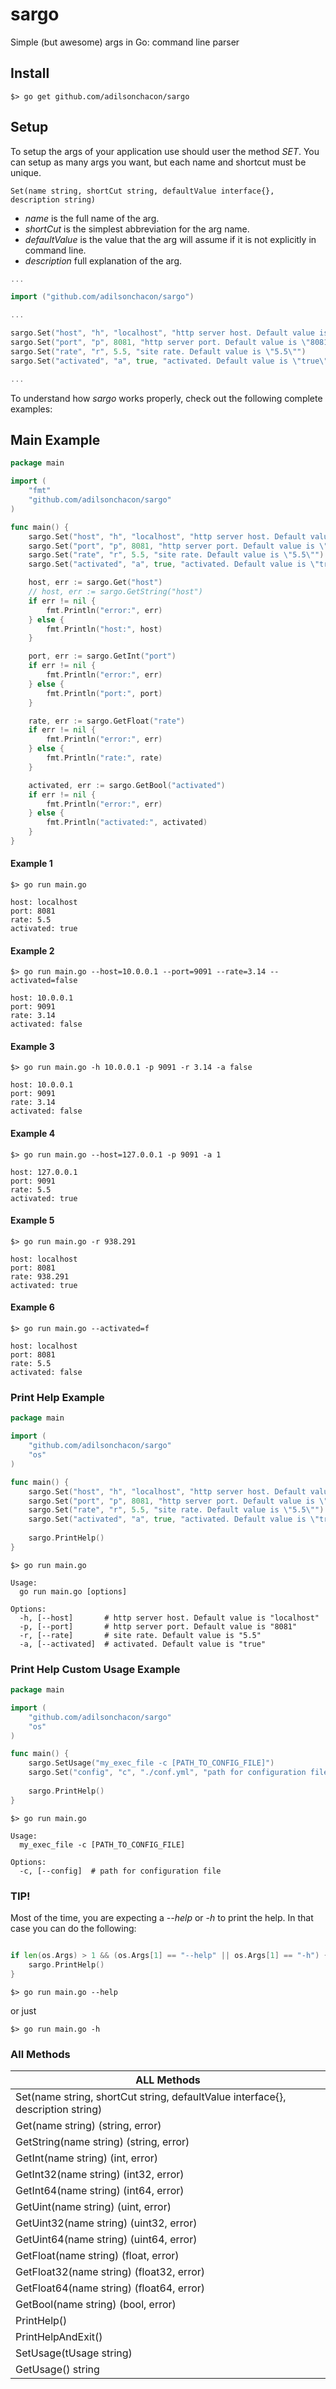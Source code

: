 # sargo

Simple (but awesome) args in Go: command line parser

## Install

```
$> go get github.com/adilsonchacon/sargo
```

## Setup

To setup the args of your application use should user the method *SET*. You can setup as many args you want, but each name and shortcut must be unique.

```
Set(name string, shortCut string, defaultValue interface{}, description string)
```

* *name* is the full name of the arg.
* *shortCut* is the simplest abbreviation for the arg name.
* *defaultValue* is the value that the arg will assume if it is not explicitly in command line.
* *description* full explanation of the arg.

```go
...

import ("github.com/adilsonchacon/sargo")

...

sargo.Set("host", "h", "localhost", "http server host. Default value is \"localhost\"")
sargo.Set("port", "p", 8081, "http server port. Default value is \"8081\"")
sargo.Set("rate", "r", 5.5, "site rate. Default value is \"5.5\"")
sargo.Set("activated", "a", true, "activated. Default value is \"true\"")

...

```

To understand how *sargo* works properly, check out the following complete examples:

## Main Example
```go
package main

import (
	"fmt"
	"github.com/adilsonchacon/sargo"
)

func main() {
	sargo.Set("host", "h", "localhost", "http server host. Default value is \"localhost\"")
	sargo.Set("port", "p", 8081, "http server port. Default value is \"8081\"")
	sargo.Set("rate", "r", 5.5, "site rate. Default value is \"5.5\"")
	sargo.Set("activated", "a", true, "activated. Default value is \"true\"")

	host, err := sargo.Get("host")
	// host, err := sargo.GetString("host")
	if err != nil {
		fmt.Println("error:", err)
	} else {
		fmt.Println("host:", host)
	}

	port, err := sargo.GetInt("port")
	if err != nil {
		fmt.Println("error:", err)
	} else {
		fmt.Println("port:", port)
	}

	rate, err := sargo.GetFloat("rate")
	if err != nil {
		fmt.Println("error:", err)
	} else {
		fmt.Println("rate:", rate)
	}

	activated, err := sargo.GetBool("activated")
	if err != nil {
		fmt.Println("error:", err)
	} else {
		fmt.Println("activated:", activated)
	}
}
```

#### Example 1

```
$> go run main.go

host: localhost
port: 8081
rate: 5.5
activated: true
```

#### Example 2

```
$> go run main.go --host=10.0.0.1 --port=9091 --rate=3.14 --activated=false

host: 10.0.0.1
port: 9091
rate: 3.14
activated: false
```


#### Example 3

```
$> go run main.go -h 10.0.0.1 -p 9091 -r 3.14 -a false

host: 10.0.0.1
port: 9091
rate: 3.14
activated: false
```

#### Example 4

```
$> go run main.go --host=127.0.0.1 -p 9091 -a 1

host: 127.0.0.1
port: 9091
rate: 5.5
activated: true
```

#### Example 5

```
$> go run main.go -r 938.291

host: localhost
port: 8081
rate: 938.291
activated: true
```

#### Example 6

```
$> go run main.go --activated=f

host: localhost
port: 8081
rate: 5.5
activated: false
```

### Print Help Example

```go
package main

import (
	"github.com/adilsonchacon/sargo"
	"os"
)

func main() {
	sargo.Set("host", "h", "localhost", "http server host. Default value is \"localhost\"")
	sargo.Set("port", "p", 8081, "http server port. Default value is \"8081\"")
	sargo.Set("rate", "r", 5.5, "site rate. Default value is \"5.5\"")
	sargo.Set("activated", "a", true, "activated. Default value is \"true\"")
  
	sargo.PrintHelp()
}
```

```
$> go run main.go

Usage:
  go run main.go [options]

Options:
  -h, [--host]       # http server host. Default value is "localhost"
  -p, [--port]       # http server port. Default value is "8081"
  -r, [--rate]       # site rate. Default value is "5.5"
  -a, [--activated]  # activated. Default value is "true"
```

### Print Help Custom Usage Example

```go
package main

import (
	"github.com/adilsonchacon/sargo"
	"os"
)

func main() {
	sargo.SetUsage("my_exec_file -c [PATH_TO_CONFIG_FILE]")
	sargo.Set("config", "c", "./conf.yml", "path for configuration file")
  
	sargo.PrintHelp()
}
```

```
$> go run main.go

Usage:
  my_exec_file -c [PATH_TO_CONFIG_FILE]

Options:
  -c, [--config]  # path for configuration file
```

### TIP!

Most of the time, you are expecting a *--help* or *-h* to print the help. In that case you can do the following:

```go

if len(os.Args) > 1 && (os.Args[1] == "--help" || os.Args[1] == "-h") {
	sargo.PrintHelp()
}

```

```
$> go run main.go --help
```

or just

```
$> go run main.go -h
```

### All Methods

| ALL Methods |
| --- |
| Set(name string, shortCut string, defaultValue interface{}, description string) |
| Get(name string) (string, error) |
| GetString(name string) (string, error) |
| GetInt(name string) (int, error) |
| GetInt32(name string) (int32, error) |
| GetInt64(name string) (int64, error) |
| GetUint(name string) (uint, error) |
| GetUint32(name string) (uint32, error) |
| GetUint64(name string) (uint64, error) |
| GetFloat(name string) (float, error) |
| GetFloat32(name string) (float32, error) |
| GetFloat64(name string) (float64, error) |
| GetBool(name string) (bool, error) |
| PrintHelp() |
| PrintHelpAndExit() |
| SetUsage(tUsage string) |
| GetUsage() string |
